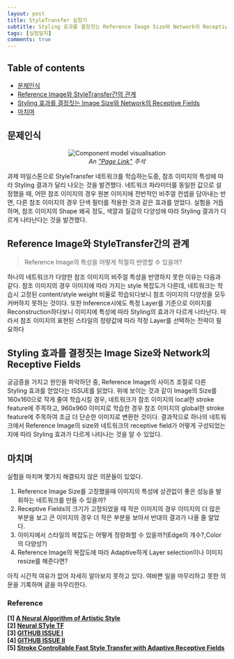 ```yaml
---
layout: post
title: StyleTransfer 실험기
subtitle: Styling 효과를 결정짓는 Reference Image Size와 Network의 Receptive Fields
tags: [실험일지]
comments: true
---
```


## Table of contents
- [문제인식](#문제인식)
- [Reference Image와 StyleTransfer간의 관계](#reference-image와-styletransfer간의-관계)
- [Styling 효과를 결정짓는 Image Size와 Network의 Receptive Fields](#styling-효과를-결정짓는-image-size와-network의-receptive-fields)
- [마치며](#마치며)
  

## 문제인식

<center>
<img src="/assets/img/avatar-icon.png" alt="Component model visualisation">
<br>
<em>An <a href="https://github.com/ouzor/eyediagram">"Page Link"</a> 주석 </em>
</center>  

과제 마일스톤으로 StyleTransfer 네트워크를 학습하는도중, 참조 이미지의 특성에 따라 Styling 결과가 달리 나오는 것을 발견했다. 네트워크 파라미터를 동일한 값으로 설정했을 때, 어떤 참조 이미지의 경우 원본 이미지에 전반적인 비주얼 컨셉을 담아내는 반면, 다른 참조 이미지의 경우 단색 필터를 적용한 것과 같은 효과를 얻었다. 실험을 거듭하며, 참조 이미지의 Shape 왜곡 정도, 색깔과 질감의 다양성에 따라 Styling 결과가 다르게 나타난다는 것을 발견했다.


## Reference Image와 StyleTransfer간의 관계  
> Reference Image의 특성을 어떻게 적절히 반영할 수 있을까?  

하나의 네트워크가 다양한 참조 이미지의 비주얼 특성을 반영하지 못한 이유는 다음과 같다. 참조 이미지의 경우 이미지에 따라 가지는 style 복잡도가 다른데, 네트워크는 학습시 고정된 content/style weight 비율로 학습되다보니 참조 이미지의 다양성을 모두 커버하지 못하는 것이다. 또한 Inference시에도 특정 Layer를 기준으로 이미지를 Reconstruction하다보니 이미지에 특성에 따라 Styling의 효과가 다르게 나타난다. 따라서 참조 이미지의 표현된 스타일의 정량값에 따라 적정 Layer를 선택하는 전략이 필요하다 

## Styling 효과를 결정짓는 Image Size와 Network의 Receptive Fields  
궁금증을 가지고 원인을 파악하던 중, Reference Image의 사이즈 조절로 다른 Styling 효과를 얻었다는 ISSUE를 읽었다. 위에 보이는 것과 같이 Image의 Size를 160x160으로 작게 줄여 학습시킬 경우, 네트워크가 참조 이미지의 local한 stroke feature에 주목하고, 960x960 이미지로 학습한 경우 참조 이미지의 global한 stroke feature에 주목하여 조금 더 단순한 이미지로 변환한 것이다. 결과적으로 하나의 네트워크에서 Reference Image의 size와 네트워크의 receptive field가 어떻게 구성되었는지에 따라 Styling 효과가 다르게 나타나는 것을 알 수 있었다.

## 마치며
실험을 마치며 몇가지 해결되지 않은 의문들이 있었다.  
1. Reference Image Size를 고정했을때 이미지의 특성에 상관없이 좋은 성능을 발휘하는 네트워크를 만들 수 있을까?
2. Receptive Fields의 크기가 고정되었을 때 작은 이미지의 경우 이미지의 더 많은 부분을 보고 큰 이미지의 경우 더 작은 부분을 보아서 반대의 결과가 나올 줄 알았다. 
3. 이미지에서 스타일의 복잡도는 어떻게 정량화할 수 있을까?(Edge의 개수?,Color의 다양성?)
4. Reference Image의 복잡도에 따라 Adaptive하게 Layer selection이나 이미지 resize를 해준다면?  

아직 시간적 여유가 없어 자세히 알아보지 못하고 있다. 여바쁜 일을 마무리하고 못한 의문을 기록하며 글을 마무리한다.  

### Reference
**[1] [A Neural Algorithm of Artistic Style](https://arxiv.org/pdf/1508.06576.pdf)**  
**[2] [Neural STyle TF](https://github.com/cysmith/neural-style-tf)**  
**[3] [GITHUB ISSUE I](https://github.com/jcjohnson/fast-neural-style/issues/62)**  
**[4] [GITHUB ISSUE II](https://github.com/DmitryUlyanov/texture_nets/issues/47)**  
**[5] [Stroke Controllable Fast Style Transfer with Adaptive Receptive Fields](https://arxiv.org/abs/1802.07101)**  
